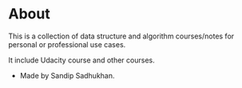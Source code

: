 # About

This is a collection of data structure and algorithm courses/notes for personal or professional use cases.

It include Udacity course and other courses.

- Made by Sandip Sadhukhan.
